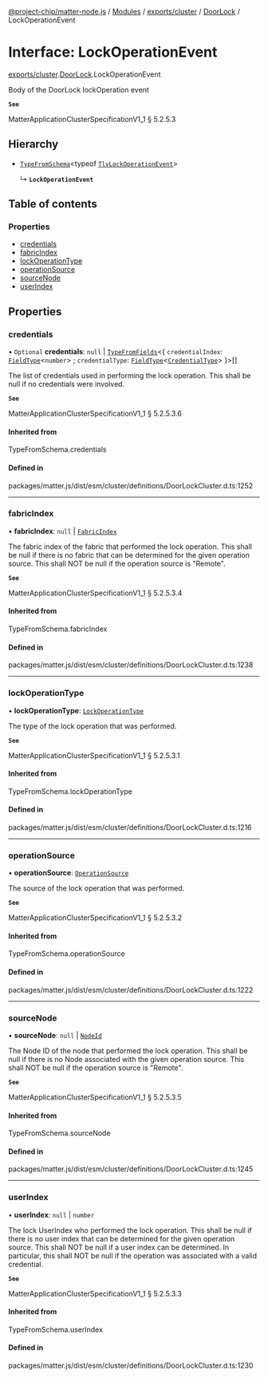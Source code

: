 [@project-chip/matter-node.js](../README.md) / [Modules](../modules.md) / [exports/cluster](../modules/exports_cluster.md) / [DoorLock](../modules/exports_cluster.DoorLock.md) / LockOperationEvent

# Interface: LockOperationEvent

[exports/cluster](../modules/exports_cluster.md).[DoorLock](../modules/exports_cluster.DoorLock.md).LockOperationEvent

Body of the DoorLock lockOperation event

**`See`**

MatterApplicationClusterSpecificationV1_1 § 5.2.5.3

## Hierarchy

- [`TypeFromSchema`](../modules/exports_tlv.md#typefromschema)\<typeof [`TlvLockOperationEvent`](../modules/exports_cluster.DoorLock.md#tlvlockoperationevent)\>

  ↳ **`LockOperationEvent`**

## Table of contents

### Properties

- [credentials](exports_cluster.DoorLock.LockOperationEvent.md#credentials)
- [fabricIndex](exports_cluster.DoorLock.LockOperationEvent.md#fabricindex)
- [lockOperationType](exports_cluster.DoorLock.LockOperationEvent.md#lockoperationtype)
- [operationSource](exports_cluster.DoorLock.LockOperationEvent.md#operationsource)
- [sourceNode](exports_cluster.DoorLock.LockOperationEvent.md#sourcenode)
- [userIndex](exports_cluster.DoorLock.LockOperationEvent.md#userindex)

## Properties

### credentials

• `Optional` **credentials**: ``null`` \| [`TypeFromFields`](../modules/exports_tlv.md#typefromfields)\<\{ `credentialIndex`: [`FieldType`](exports_tlv.FieldType.md)\<`number`\> ; `credentialType`: [`FieldType`](exports_tlv.FieldType.md)\<[`CredentialType`](../enums/exports_cluster.DoorLock.CredentialType.md)\>  }\>[]

The list of credentials used in performing the lock operation. This shall be null if no credentials were
involved.

**`See`**

MatterApplicationClusterSpecificationV1_1 § 5.2.5.3.6

#### Inherited from

TypeFromSchema.credentials

#### Defined in

packages/matter.js/dist/esm/cluster/definitions/DoorLockCluster.d.ts:1252

___

### fabricIndex

• **fabricIndex**: ``null`` \| [`FabricIndex`](../modules/exports_datatype.md#fabricindex)

The fabric index of the fabric that performed the lock operation. This shall be null if there is no fabric
that can be determined for the given operation source. This shall NOT be null if the operation source is
"Remote".

**`See`**

MatterApplicationClusterSpecificationV1_1 § 5.2.5.3.4

#### Inherited from

TypeFromSchema.fabricIndex

#### Defined in

packages/matter.js/dist/esm/cluster/definitions/DoorLockCluster.d.ts:1238

___

### lockOperationType

• **lockOperationType**: [`LockOperationType`](../enums/exports_cluster.DoorLock.LockOperationType.md)

The type of the lock operation that was performed.

**`See`**

MatterApplicationClusterSpecificationV1_1 § 5.2.5.3.1

#### Inherited from

TypeFromSchema.lockOperationType

#### Defined in

packages/matter.js/dist/esm/cluster/definitions/DoorLockCluster.d.ts:1216

___

### operationSource

• **operationSource**: [`OperationSource`](../enums/exports_cluster.DoorLock.OperationSource.md)

The source of the lock operation that was performed.

**`See`**

MatterApplicationClusterSpecificationV1_1 § 5.2.5.3.2

#### Inherited from

TypeFromSchema.operationSource

#### Defined in

packages/matter.js/dist/esm/cluster/definitions/DoorLockCluster.d.ts:1222

___

### sourceNode

• **sourceNode**: ``null`` \| [`NodeId`](../modules/exports_datatype.md#nodeid)

The Node ID of the node that performed the lock operation. This shall be null if there is no Node associated
with the given operation source. This shall NOT be null if the operation source is "Remote".

**`See`**

MatterApplicationClusterSpecificationV1_1 § 5.2.5.3.5

#### Inherited from

TypeFromSchema.sourceNode

#### Defined in

packages/matter.js/dist/esm/cluster/definitions/DoorLockCluster.d.ts:1245

___

### userIndex

• **userIndex**: ``null`` \| `number`

The lock UserIndex who performed the lock operation. This shall be null if there is no user index that can
be determined for the given operation source. This shall NOT be null if a user index can be determined. In
particular, this shall NOT be null if the operation was associated with a valid credential.

**`See`**

MatterApplicationClusterSpecificationV1_1 § 5.2.5.3.3

#### Inherited from

TypeFromSchema.userIndex

#### Defined in

packages/matter.js/dist/esm/cluster/definitions/DoorLockCluster.d.ts:1230

